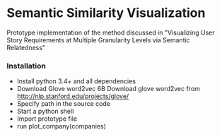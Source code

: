 Semantic Similarity Visualization
=======
Prototype implementation of the method discussed in "Visualizing User Story Requirements at Multiple Granularity Levels via Semantic Relatedness"

### Installation
  * Install python 3.4+ and all dependencies
  * Download Glove word2vec 6B Download glove word2vec from http://nlp.stanford.edu/projects/glove/
  * Specify path in the source code
  * Start a python shell
  * Import prototype file
  * run plot_company(companies)